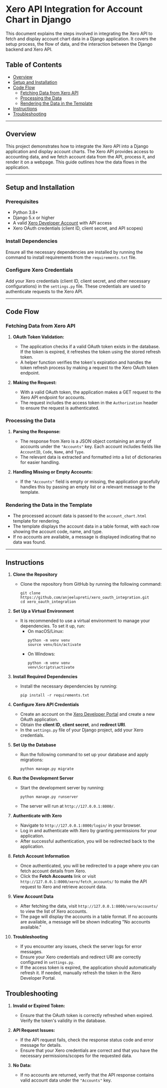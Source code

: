 # Xero API Integration for Account Chart in Django

This document explains the steps involved in integrating the Xero API to fetch and display account chart data in a Django application. It covers the setup process, the flow of data, and the interaction between the Django backend and Xero API.


## Table of Contents

- [Overview](#overview)
- [Setup and Installation](#setup-and-installation)
- [Code Flow](#code-flow)
  - [Fetching Data from Xero API](#fetching-data-from-xero-api)
  - [Processing the Data](#processing-the-data)
  - [Rendering the Data in the Template](#rendering-the-data-in-the-template)
- [Instructions](#instructions)
- [Troubleshooting](#troubleshooting)

---

## Overview

This project demonstrates how to integrate the Xero API into a Django application and display account charts. The Xero API provides access to accounting data, and we fetch account data from the API, process it, and render it on a webpage. This guide outlines how the data flows in the application.

---

## Setup and Installation

### Prerequisites

- Python 3.8+
- Django 5.x or higher
- A valid [Xero Developer Account](https://developer.xero.com/) with API access
- Xero OAuth credentials (client ID, client secret, and API scopes)

### Install Dependencies

Ensure all the necessary dependencies are installed by running the command to install requirements from the `requirements.txt` file.

### Configure Xero Credentials

Add your Xero credentials (client ID, client secret, and other necessary configurations) in the `settings.py` file. These credentials are used to authenticate requests to the Xero API.

---

## Code Flow

### Fetching Data from Xero API

1. **OAuth Token Validation:**
   - The application checks if a valid OAuth token exists in the database. If the token is expired, it refreshes the token using the stored refresh token.
   - A helper function verifies the token's expiration and handles the token refresh process by making a request to the Xero OAuth token endpoint.

2. **Making the Request:**
   - With a valid OAuth token, the application makes a GET request to the Xero API endpoint for accounts.
   - The request includes the access token in the `Authorization` header to ensure the request is authenticated.

### Processing the Data

1. **Parsing the Response:**
   - The response from Xero is a JSON object containing an array of accounts under the `"Accounts"` key. Each account includes fields like `AccountID`, `Code`, `Name`, and `Type`.
   - The relevant data is extracted and formatted into a list of dictionaries for easier handling.

2. **Handling Missing or Empty Accounts:**
   - If the `"Accounts"` field is empty or missing, the application gracefully handles this by passing an empty list or a relevant message to the template.

### Rendering the Data in the Template

- The processed account data is passed to the `account_chart.html` template for rendering.
- The template displays the account data in a table format, with each row showing the account code, name, and type.
- If no accounts are available, a message is displayed indicating that no data was found.

---

## Instructions

1. **Clone the Repository**
   - Clone the repository from GitHub by running the following command:
     ```
     git clone https://github.com/anjeelupreti/xero_oauth_integration.git
     cd xero_oauth_integration
     ```

2. **Set Up a Virtual Environment**
   - It is recommended to use a virtual environment to manage your dependencies. To set it up, run:
     - On macOS/Linux:
       ```
       python -m venv venv
       source venv/bin/activate
       ```
     - On Windows:
       ```
       python -m venv venv
       venv\Scripts\activate
       ```

3. **Install Required Dependencies**
   - Install the necessary dependencies by running:
     ```
     pip install -r requirements.txt
     ```

4. **Configure Xero API Credentials**
   - Create an account on the [Xero Developer Portal](https://developer.xero.com/) and create a new OAuth application.
   - Obtain the **client ID**, **client secret**, and **redirect URI**.
   - In the `settings.py` file of your Django project, add your Xero credentials.

5. **Set Up the Database**
   - Run the following command to set up your database and apply migrations:
     ```
     python manage.py migrate
     ```

6. **Run the Development Server**
   - Start the development server by running:
     ```
     python manage.py runserver
     ```
   - The server will run at `http://127.0.0.1:8000/`.

7. **Authenticate with Xero**
   - Navigate to `http://127.0.0.1:8000/login/` in your browser.
   - Log in and authenticate with Xero by granting permissions for your application.
   - After successful authentication, you will be redirected back to the application.

8. **Fetch Account Information**
   - Once authenticated, you will be redirected to a page where you can fetch account details from Xero.
   - Click the **Fetch Accounts** link or visit `http://127.0.0.1:8000/xero/fetch_accounts/` to make the API request to Xero and retrieve account data.

9. **View Account Data**
   - After fetching the data, visit `http://127.0.0.1:8000/xero/accounts/` to view the list of Xero accounts.
   - The page will display the accounts in a table format. If no accounts are available, a message will be shown indicating "No accounts available."

10. **Troubleshooting**
    - If you encounter any issues, check the server logs for error messages.
    - Ensure your Xero credentials and redirect URI are correctly configured in `settings.py`.
    - If the access token is expired, the application should automatically refresh it. If needed, manually refresh the token in the Xero Developer Portal.




## Troubleshooting

1. **Invalid or Expired Token:**
   - Ensure that the OAuth token is correctly refreshed when expired. Verify the token's validity in the database.

2. **API Request Issues:**
   - If the API request fails, check the response status code and error message for details.
   - Ensure that your Xero credentials are correct and that you have the necessary permissions/scopes for the requested data.

3. **No Data:**
   - If no accounts are returned, verify that the API response contains valid account data under the `"Accounts"` key.